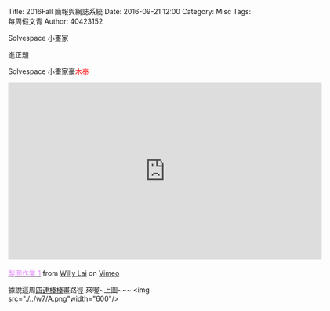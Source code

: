 Title: 2016Fall 簡報與網誌系統
Date: 2016-09-21 12:00
Category: Misc
Tags: 每周假文青
Author: 40423152

Solvespace 小畫家
<!-- PELICAN_END_SUMMARY -->

進正題


Solvespace 小畫家豪<font color="#FF0000">木奉</font></p>
<iframe src="https://player.vimeo.com/video/185643448" width="640" height="360" frameborder="0" webkitallowfullscreen mozallowfullscreen allowfullscreen></iframe>
<p><a href="https://vimeo.com/185643448"><font color="#E38EFF">製圖作業_1</font></a> from <a href="https://vimeo.com/user46451216">Willy Lai</a> on <a href="https://vimeo.com">Vimeo</a>
            


據說這周<a href="./../w7/B.csv">四連棒棒</a>畫路徑
來喔~上圖~~~
<img src="./../w7/A.png"width="600"/>


